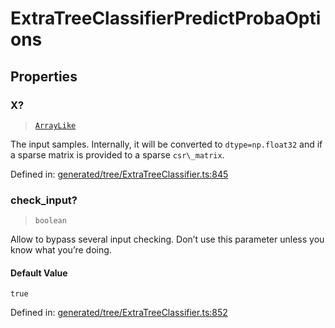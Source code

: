 # ExtraTreeClassifierPredictProbaOptions

## Properties

### X?

> [`ArrayLike`](../types/ArrayLike.md)

The input samples. Internally, it will be converted to `dtype=np.float32` and if a sparse matrix is provided to a sparse `csr\_matrix`.

Defined in:  [generated/tree/ExtraTreeClassifier.ts:845](https://github.com/transitive-bullshit/scikit-learn-ts/blob/122b3c0/packages/sklearn/src/generated/tree/ExtraTreeClassifier.ts#L845)

### check\_input?

> `boolean`

Allow to bypass several input checking. Don’t use this parameter unless you know what you’re doing.

#### Default Value

`true`

Defined in:  [generated/tree/ExtraTreeClassifier.ts:852](https://github.com/transitive-bullshit/scikit-learn-ts/blob/122b3c0/packages/sklearn/src/generated/tree/ExtraTreeClassifier.ts#L852)
